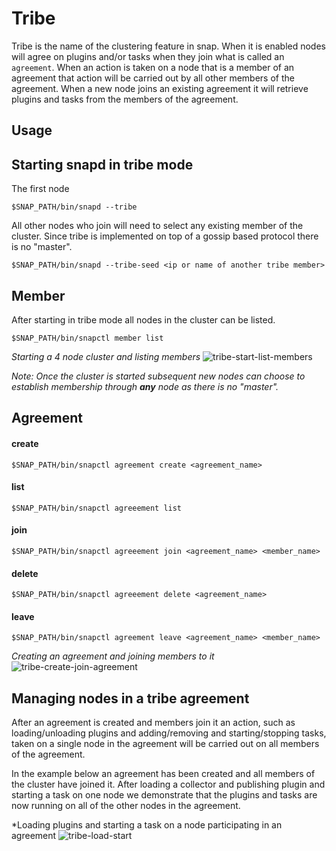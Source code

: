 <!--
http://www.apache.org/licenses/LICENSE-2.0.txt


Copyright 2015 Intel Corporation

Licensed under the Apache License, Version 2.0 (the "License");
you may not use this file except in compliance with the License.
You may obtain a copy of the License at

    http://www.apache.org/licenses/LICENSE-2.0

Unless required by applicable law or agreed to in writing, software
distributed under the License is distributed on an "AS IS" BASIS,
WITHOUT WARRANTIES OR CONDITIONS OF ANY KIND, either express or implied.
See the License for the specific language governing permissions and
limitations under the License.
-->

# Tribe

Tribe is the name of the clustering feature in snap.  When it is enabled nodes 
will agree on plugins and/or tasks when they join what is called an 
`agreement`. When an action is taken on a node that is a member of an agreement
that action will be carried out by all other members of the agreement. When a 
new node joins an existing agreement it will retrieve plugins and tasks from 
the members of the agreement. 

## Usage

## Starting snapd in tribe mode

The first node

```
$SNAP_PATH/bin/snapd --tribe
```

All other nodes who join will need to select any existing member of the cluster.
Since tribe is implemented on top of a gossip based protocol there is no 
"master".

```
$SNAP_PATH/bin/snapd --tribe-seed <ip or name of another tribe member>
```

## Member

After starting in tribe mode all nodes in the cluster can be listed.

```
$SNAP_PATH/bin/snapctl member list
```

*Starting a 4 node cluster and listing members*
![tribe-start-list-members](http://i.giphy.com/xTk9ZZFdTeIFBFZgPu.gif)

*Note: Once the cluster is started subsequent new nodes can choose to establish
membership through **any** node as there is no "master".* 

## Agreement

#### create

```
$SNAP_PATH/bin/snapctl agreement create <agreement_name>
```

#### list

```
$SNAP_PATH/bin/snapctl agreeement list
```

#### join

```
$SNAP_PATH/bin/snapctl agreeement join <agreement_name> <member_name>
```

#### delete

```
$SNAP_PATH/bin/snapctl agreeement delete <agreement_name>
```

#### leave

```
$SNAP_PATH/bin/snapctl agreement leave <agreement_name> <member_name>
```

*Creating an agreement and joining members to it*
![tribe-create-join-agreement](http://i.giphy.com/d2YTZ5P1N0Gh4WJ2.gif)

## Managing nodes in a tribe agreement

After an agreement is created and members join it an action, such 
as loading/unloading plugins and adding/removing and starting/stopping tasks, 
taken on a single node in the agreement will be carried out on all members of 
the agreement.

In the example below an agreement has been created and all members of the 
cluster have joined it.  After loading a collector and publishing 
plugin and starting a task on one node we demonstrate that the plugins and 
tasks are now running on all of the other nodes in the agreement.        


*Loading plugins and starting a task on a node participating in an agreement
![tribe-load-start](http://i.giphy.com/3o8doZ9e9MX6ZOH4Iw.gif)
